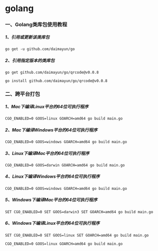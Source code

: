 # golang

### 一、Golang类库包使用教程

##### 1、引用或更新该类库包
```go get -u github.com/daimayun/go```
##### 2、引用指定版本的类库包
```go get github.com/daimayun/go/qrcode@v0.0.8```

```go install github.com/daimayun/go/qrcode@v0.0.8```

### 二、跨平台打包

##### 1、Mac下编译Linux平台的64位可执行程序
```CGO_ENABLED=0 GOOS=linux GOARCH=amd64 go build main.go```

##### 2、Mac下编译Windows平台的64位可执行程序
```CGO_ENABLED=0 GOOS=windows GOARCH=amd64 go build main.go```

##### 3、Linux下编译Mac平台的64位可执行程序
```CGO_ENABLED=0 GOOS=darwin GOARCH=amd64 go build main.go```

##### 4、Linux下编译Windows平台的64位可执行程序
```CGO_ENABLED=0 GOOS=windows GOARCH=amd64 go build main.go```

##### 5、Windows下编译Mac平台的64位可执行程序
```SET CGO_ENABLED=0 SET GOOS=darwin3 SET GOARCH=amd64 go build main.go```

##### 6、Windows下编译Linux平台的64位可执行程序
```SET CGO_ENABLED=0 SET GOOS=linux SET GOARCH=amd64 go build main.go```

```CGO_ENABLED=0 GOOS=linux GOARCH=amd64 go build main.go```
